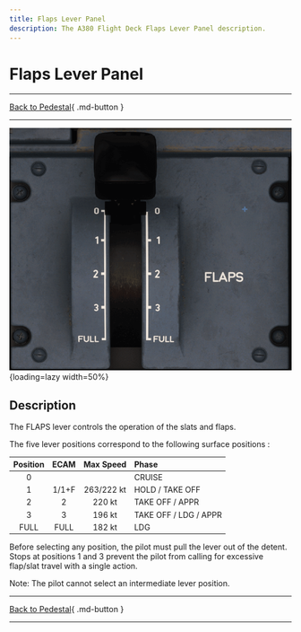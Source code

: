 ```yaml
---
title: Flaps Lever Panel
description: The A380 Flight Deck Flaps Lever Panel description.
---
```


# Flaps Lever Panel

---

[Back to Pedestal](../overviews/pedestal.md){ .md-button }

---

![img_7.png](../../../assets/a380x-briefing/flight-deck/pedestal/flaps.png){loading=lazy width=50%}

## Description

The FLAPS lever controls the operation of the slats and flaps.

The five lever positions correspond to the following surface positions :

| Position | ECAM  | Max Speed  | Phase                 |
|:--------:|:-----:|:----------:|:----------------------|
|    0     |       |            | CRUISE                |
|    1     | 1/1+F | 263/222 kt | HOLD / TAKE OFF       |
|    2     |   2   |   220 kt   | TAKE OFF / APPR       |
|    3     |   3   |   196 kt   | TAKE OFF / LDG / APPR |
|   FULL   | FULL  |   182 kt   | LDG                   |

Before selecting any position, the pilot must pull the lever out of the detent. Stops at positions 1 and 3 prevent the 
pilot from calling for excessive flap/slat travel with a single action.

Note: The pilot cannot select an intermediate lever position.

---

[Back to Pedestal](../overviews/pedestal.md){ .md-button }

---



